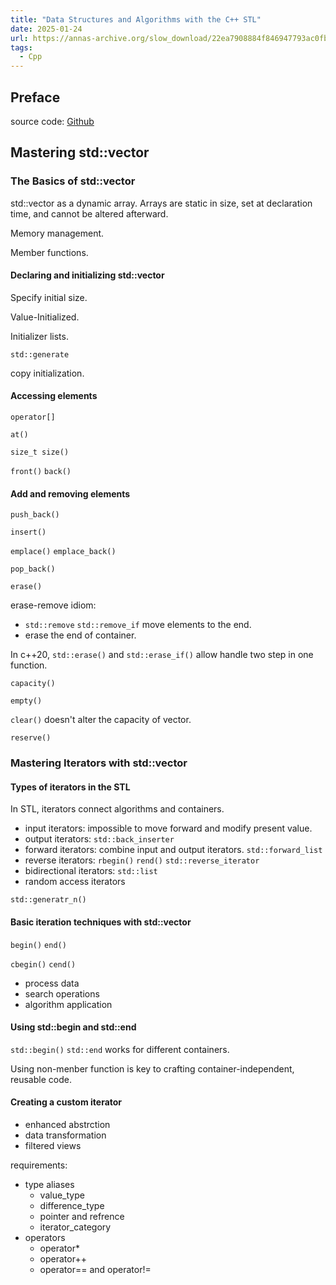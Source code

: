 ```yaml
---
title: "Data Structures and Algorithms with the C++ STL"
date: 2025-01-24
url: https://annas-archive.org/slow_download/22ea7908884f846947793ac0fbbba2b4/0/0
tags:
  - Cpp
---
```


## Preface

source code: [Github](https://github.com/PacktPublishing/Data-Structures-and-Algorithms-with-the-CPP-STL)

## Mastering std::vector

### The Basics of std::vector

std::vector as a dynamic array. Arrays are static in size, set at declaration time, and cannot be altered afterward.

Memory management.

Member functions.

#### Declaring and initializing std::vector

Specify initial size.

Value-Initialized.

Initializer lists.

`std::generate`

copy initialization.

#### Accessing elements

`operator[]`

`at()`

`size_t size()`

`front()` `back()`

#### Add and removing elements

`push_back()`

`insert()`

`emplace()` `emplace_back()`

`pop_back()`

`erase()`

erase-remove idiom:

- `std::remove` `std::remove_if` move elements to the end.
- erase the end of container.

In c++20, `std::erase()` and `std::erase_if()` allow handle two step in one function.

`capacity()`

`empty()`

`clear()` doesn't alter the capacity of vector.

`reserve()`

### Mastering Iterators with std::vector

#### Types of iterators in the STL

In STL, iterators connect algorithms and containers.

- input iterators: impossible to move forward and modify present value.
- output iterators: `std::back_inserter`
- forward iterators: combine input and output iterators. `std::forward_list`
- reverse iterators: `rbegin()` `rend()` `std::reverse_iterator`
- bidirectional iterators: `std::list`
- random access iterators

`std::generatr_n()`

#### Basic iteration techniques with std::vector

`begin()` `end()`

`cbegin()` `cend()`

- process data
- search operations
- algorithm application

#### Using std::begin and std::end

`std::begin()` `std::end` works for different containers.

Using non-menber function is key to crafting container-independent, reusable code.

#### Creating a custom iterator

- enhanced abstrction
- data transformation
- filtered views

requirements:

- type aliases
  - value_type
  - difference_type
  - pointer and refrence
  - iterator_category
- operators
  - operator*
  - operator++
  - operator== and operator!=

